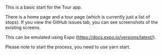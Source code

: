 This is a basic start for the Tour app.

There is a home page and a tour page (which is currently just a list of stops).  If you view the GitHub issues tab, you can see screenshots of the existing screens.

This can be emulated using Expo (https://docs.expo.io/versions/latest/).

Please note to start the process, you need to use yarn start.